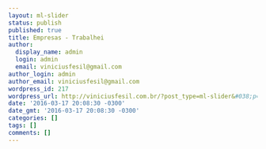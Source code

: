 ```yaml
---
layout: ml-slider
status: publish
published: true
title: Empresas - Trabalhei
author:
  display_name: admin
  login: admin
  email: viniciusfesil@gmail.com
author_login: admin
author_email: viniciusfesil@gmail.com
wordpress_id: 217
wordpress_url: http://viniciusfesil.com.br/?post_type=ml-slider&#038;p=217
date: '2016-03-17 20:08:30 -0300'
date_gmt: '2016-03-17 20:08:30 -0300'
categories: []
tags: []
comments: []
---
```


